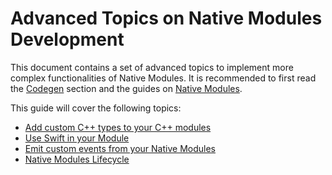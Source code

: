 # Advanced Topics on Native Modules Development

This document contains a set of advanced topics to implement more complex functionalities of Native Modules. It is recommended to first read the [Codegen](/docs/the-new-architecture/what-is-codegen) section and the guides on [Native Modules](/docs/turbo-native-modules-introduction).

This guide will cover the following topics:

- [Add custom C++ types to your C++ modules](/docs/the-new-architecture/custom-cxx-types)
- [Use Swift in your Module](/docs/next/the-new-architecture/turbo-modules-with-swift)
- [Emit custom events from your Native Modules](/docs/next/the-new-architecture/native-modules-custom-events)
- [Native Modules Lifecycle](/docs/next/the-new-architecture/native-modules-lifecycle)
